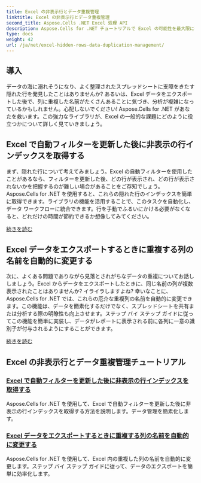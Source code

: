```yaml
---
title: Excel の非表示行とデータ重複管理
linktitle: Excel の非表示行とデータ重複管理
second_title: Aspose.Cells .NET Excel 処理 API
description: Aspose.Cells for .NET チュートリアルで Excel の可能性を最大限に引き出し、非表示の行の管理やデータの簡単な複製に関する洞察を得ましょう。
type: docs
weight: 42
url: /ja/net/excel-hidden-rows-data-duplication-management/
---
```

## 導入

データの海に溺れそうになり、よく整理されたスプレッドシートに支障をきたす隠れた行を発見したことはありませんか? あるいは、Excel データをエクスポートした後で、列に重複した名前がたくさんあることに気づき、分析が複雑になっているかもしれません。心配しないでください! Aspose.Cells for .NET があなたを救います。この強力なライブラリが、Excel の一般的な課題にどのように役立つかについて詳しく見ていきましょう。

## Excel で自動フィルターを更新した後に非表示の行インデックスを取得する

まず、隠れた行について考えてみましょう。Excel の自動フィルターを使用したことがあるなら、フィルターを更新した後、どの行が表示され、どの行が表示されないかを把握するのが難しい場合があることをご存知でしょう。Aspose.Cells for .NET を使用すると、これらの隠れた行のインデックスを簡単に取得できます。ライブラリの機能を活用することで、このタスクを自動化し、データ ワークフローに統合できます。行を手動でふるいにかける必要がなくなると、どれだけの時間が節約できるか想像してみてください。 

[続きを読む](./get-all-hidden-row-indices-after-refreshing-auto-filter-in-excel/)

## Excel データをエクスポートするときに重複する列の名前を自動的に変更する

次に、よくある問題でありながら見落とされがちなデータの重複についてお話ししましょう。Excel からデータをエクスポートしたときに、同じ名前の列が複数表示されたことはありませんか? イライラしますよね? 幸いなことに、Aspose.Cells for .NET では、これらの厄介な重複列の名前を自動的に変更できます。この機能は、データを簡素化するだけでなく、スプレッドシートを共有または分析する際の明瞭性も向上させます。ステップ バイ ステップ ガイドに従ってこの機能を簡単に実装し、データがレポートに表示される前に各列に一意の識別子が付与されるようにすることができます。

[続きを読む](./rename-duplicate-columns-automatically-while-exporting-worksheet-data-in-excel/)

## Excel の非表示行とデータ重複管理チュートリアル
### [Excel で自動フィルターを更新した後に非表示の行インデックスを取得する](./get-all-hidden-row-indices-after-refreshing-auto-filter-in-excel/)
Aspose.Cells for .NET を使用して、Excel で自動フィルターを更新した後に非表示の行インデックスを取得する方法を説明します。データ管理を簡素化します。
### [Excel データをエクスポートするときに重複する列の名前を自動的に変更する](./rename-duplicate-columns-automatically-while-exporting-worksheet-data-in-excel/)
Aspose.Cells for .NET を使用して、Excel 内の重複した列の名前を自動的に変更します。ステップ バイ ステップ ガイドに従って、データのエクスポートを簡単に効率化します。